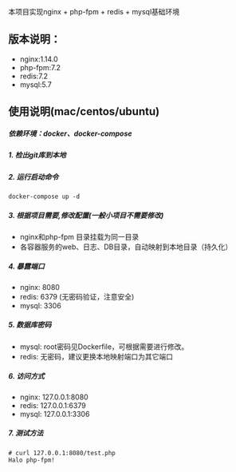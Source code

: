 本项目实现nginx + php-fpm + redis + mysql基础环境

## 版本说明：

- nginx:1.14.0
- php-fpm:7.2
- redis:7.2
- mysql:5.7

## 使用说明(mac/centos/ubuntu)

##### 依赖环境：docker、docker-compose


##### 1. 检出git库到本地

##### 2. 运行启动命令
 
``` 
docker-compose up -d
```

##### 3. 根据项目需要,修改配置(一般小项目不需要修改)

- nginx和php-fpm 目录挂载为同一目录
- 各容器服务的web、日志、DB目录，自动映射到本地目录（持久化）

##### 4. 暴露端口
   
- nginx: 8080
- redis: 6379  (无密码验证，注意安全)
- mysql: 3306

##### 5. 数据库密码

- mysql: root密码见Dockerfile，可根据需要进行修改。
- redis: 无密码，建议更换本地映射端口为其它端口

##### 6. 访问方式

- nginx: 127.0.0.1:8080
- redis: 127.0.0.1:6379
- mysql: 127.0.0.1:3306

##### 7. 测试方法

```
# curl 127.0.0.1:8080/test.php
Halo php-fpm!
```
